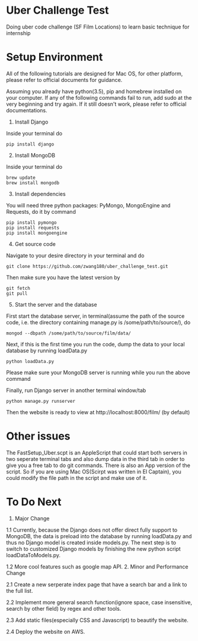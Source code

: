 # Uber Challenge Test

Doing uber code challenge (SF Film Locations) to learn basic technique for internship

# Setup Environment
All of the following tutorials are designed for Mac OS, for other platform, please refer to official documents for guidance. 

Assuming you already have python(3.5), pip and homebrew installed on your computer. If any of the following commands fail to run, add sudo at the very beginning and try again. If it still doesn't work, please refer to official documentations.

1. Install Django

  Inside your terminal do
  ```
  pip install django
  ```
  
2. Install MongoDB

  Inside your terminal do
  ```
  brew update
  brew install mongodb
  ```

3. Install dependencies

  You will need three python packages: PyMongo, MongoEngine and Requests, do it by command
  ```
  pip install pymongo
  pip install requests
  pip install mongoengine
  ```
4. Get source code

  Navigate to your desire directory in your terminal and do 
  ```
  git clone https://github.com/zwang180/uber_challenge_test.git
  ```
  Then make sure you have the latest version by
  ```
  git fetch
  git pull
  ```
5. Start the server and the database

  First start the database server, in terminal(assume the path of the source code, i.e. the directory containing manage.py is /some/path/to/source/), do
  ```
  mongod --dbpath /some/path/to/source/film/data/
  ```
  Next, if this is the first time you run the code, dump the data to your local database by running loadData.py
  ```
  python loadData.py
  ```
  Please make sure your MongoDB server is running while you run the above command
  
  Finally, run Django server in another terminal window/tab
  ```
  python manage.py runserver
  ```
  Then the website is ready to view at http://localhost:8000/film/ (by default)

# Other issues
  The FastSetup_Uber.scpt is an AppleScript that could start both servers in two seperate terminal tabs and also dump data in the third tab in order to give you a free tab to do git commands. There is also an App version of the script. So if you are using Mac OS(Scirpt was written in El Captain), you could modify the file path in the script and make use of it.
  
# To Do Next

1. Major Change
 
  1.1 Currently, because the Django does not offer direct fully support to MongoDB, the data is preload into the database by running loadData.py and thus no Django model is created inside models.py. The next step is to switch to customized Django models by finishing the new python script loadDataToModels.py.

  1.2 More cool features such as google map API.
2. Minor and Performance Change
  
  2.1 Create a new serperate index page that have a search bar and a link to the full list.
  
  2.2 Implement more general search function(ignore space, case insensitive, search by other field) by regex and other tools.
  
  2.3 Add static files(especially CSS and Javascript) to beautify the website.

  2.4 Deploy the website on AWS.
  
